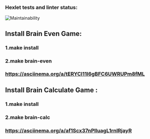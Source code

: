 ### Hexlet tests and linter status:
![Maintainability](https://qlty.sh/gh/NikRatushnyak/projects/php-project-45)
## Install Brain Even Game:
### 1.make install
### 2.make brain-even
### https://asciinema.org/a/tERYCl11I6gBFC6UWRUPm8fML
## Install Brain Calculate Game :
### 1.make install
### 2.make brain-calc
### https://asciinema.org/a/af1Scx37nPlluagL1rnlRjayR
